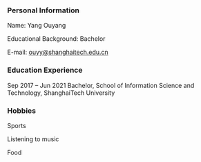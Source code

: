 ### Personal Information
Name: Yang Ouyang

Educational Background: Bachelor

E-mail: ouyy@shanghaitech.edu.cn

### Education Experience
Sep 2017 – Jun 2021   Bachelor, School of Information Science and Technology, ShanghaiTech University

### Hobbies
Sports

Listening to music

Food



